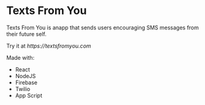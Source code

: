 # Texts From You

Texts From You is anapp that sends users encouraging SMS messages from their future self.

Try it at _https://textsfromyou.com_

Made with:

- React
- NodeJS
- Firebase
- Twilio
- App Script
